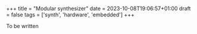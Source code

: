 +++
title = "Modular synthesizer"
date = 2023-10-08T19:06:57+01:00
draft = false
tags = ['synth', 'hardware', 'embedded']
+++

To be written
